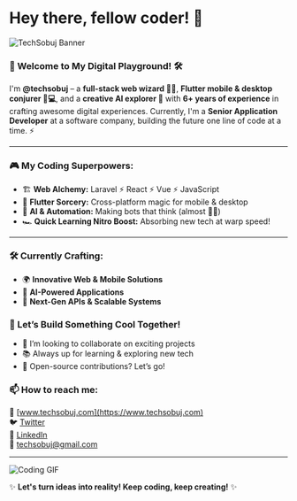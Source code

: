 # Hey there, fellow coder! 🚀

![TechSobuj Banner](https://media.giphy.com/media/QTfX9Ejfra3ZmNxh6B/giphy.gif)

### 👾 Welcome to My Digital Playground! 🛠️

I'm **@techsobuj** – a **full-stack web wizard 🧙‍♂️**, **Flutter mobile & desktop conjurer 📱💻**, and a **creative AI explorer 🤖** with **6+ years of experience** in crafting awesome digital experiences. Currently, I'm a **Senior Application Developer** at a software company, building the future one line of code at a time. ⚡

---

### 🎮 My Coding Superpowers:
- 🏗 **Web Alchemy:** Laravel ⚡ React ⚡ Vue ⚡ JavaScript
- 📱 **Flutter Sorcery:** Cross-platform magic for mobile & desktop
- 🧠 **AI & Automation:** Making bots that think (almost 🤖💡)
- 🏎 **Quick Learning Nitro Boost:** Absorbing new tech at warp speed!

---

### 🛠️ Currently Crafting:
- 🌍 **Innovative Web & Mobile Solutions**
- 🤖 **AI-Powered Applications**
- 📡 **Next-Gen APIs & Scalable Systems**

### 🤝 Let’s Build Something Cool Together!
- 💬 I’m looking to collaborate on exciting projects
- 📚 Always up for learning & exploring new tech
- 📡 Open-source contributions? Let’s go!

### 📫 How to reach me:
🚀 [www.techsobuj.com](https://www.techsobuj.com)  
🐦 [Twitter](https://twitter.com/techsobuj)  
💼 [LinkedIn](https://www.linkedin.com/in/lokmanhossainsobuj)  
📧 techsobuj@gmail.com

---

![Coding GIF](https://media.giphy.com/media/ZVik7pBtu9dNS/giphy.gif)

✨ **Let's turn ideas into reality! Keep coding, keep creating!** ✨
